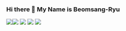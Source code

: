 ### Hi there 👋 My Name is Beomsang-Ryu

<img src="https://img.shields.io/badge/-Python-000000?style=flat&logo=Python"/><img src="https://img.shields.io/badge/-Tensorflow-000000?style=flat&logo=Tensorflow"/>
<img src="https://img.shields.io/badge/-Keras-000000?style=flat&logo=Keras"/>
<img src="https://img.shields.io/badge/-SAS-000000?style=flat&logo=SAS"/>
<img src="https://img.shields.io/badge/-Django-000000?style=flat&logo=Django"/>


<!--
**tkasod2/tkasod2** is a ✨ _special_ ✨ repository because its `README.md` (this file) appears on your GitHub profile.

Here are some ideas to get you started:

- 🔭 I’m currently working on ...
- 🌱 I’m currently learning ...
- 👯 I’m looking to collaborate on ...
- 🤔 I’m looking for help with ...
- 💬 Ask me about ...
- 📫 How to reach me: ...
- 😄 Pronouns: ...
- ⚡ Fun fact: ...
-->
